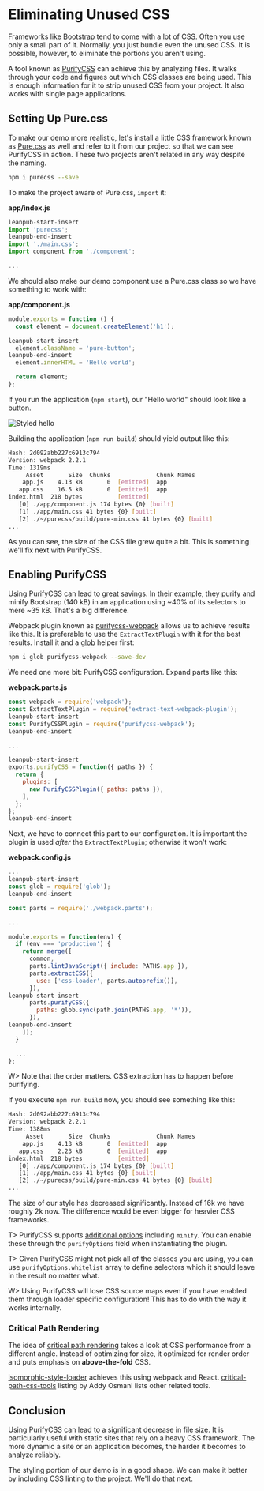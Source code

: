 # Eliminating Unused CSS

Frameworks like [Bootstrap](https://getbootstrap.com/) tend to come with a lot of CSS. Often you use only a small part of it. Normally, you just bundle even the unused CSS. It is possible, however, to eliminate the portions you aren't using.

A tool known as [PurifyCSS](https://github.com/purifycss/purifycss) can achieve this by analyzing files. It walks through your code and figures out which CSS classes are being used. This is enough information for it to strip unused CSS from your project. It also works with single page applications.

## Setting Up Pure.css

To make our demo more realistic, let's install a little CSS framework known as [Pure.css](http://purecss.io/) as well and refer to it from our project so that we can see PurifyCSS in action. These two projects aren't related in any way despite the naming.

```bash
npm i purecss --save
```

To make the project aware of Pure.css, `import` it:

**app/index.js**

```javascript
leanpub-start-insert
import 'purecss';
leanpub-end-insert
import './main.css';
import component from './component';

...
```

We should also make our demo component use a Pure.css class so we have something to work with:

**app/component.js**

```javascript
module.exports = function () {
  const element = document.createElement('h1');

leanpub-start-insert
  element.className = 'pure-button';
leanpub-end-insert
  element.innerHTML = 'Hello world';

  return element;
};
```

If you run the application (`npm start`), our "Hello world" should look like a button.

![Styled hello](images/styled-button.png)

Building the application (`npm run build`) should yield output like this:

```bash
Hash: 2d092abb227c6913c794
Version: webpack 2.2.1
Time: 1319ms
     Asset       Size  Chunks             Chunk Names
    app.js    4.13 kB       0  [emitted]  app
   app.css    16.5 kB       0  [emitted]  app
index.html  218 bytes          [emitted]
   [0] ./app/component.js 174 bytes {0} [built]
   [1] ./app/main.css 41 bytes {0} [built]
   [2] ./~/purecss/build/pure-min.css 41 bytes {0} [built]
...
```

As you can see, the size of the CSS file grew quite a bit. This is something we'll fix next with PurifyCSS.

## Enabling PurifyCSS

Using PurifyCSS can lead to great savings. In their example, they purify and minify Bootstrap (140 kB) in an application using ~40% of its selectors to mere ~35 kB. That's a big difference.

Webpack plugin known as [purifycss-webpack](https://www.npmjs.com/package/purifycss-webpack) allows us to achieve results like this. It is preferable to use the `ExtractTextPlugin` with it for the best results. Install it and a [glob](https://www.npmjs.org/package/glob) helper first:

```bash
npm i glob purifycss-webpack --save-dev
```

We need one more bit: PurifyCSS configuration. Expand parts like this:

**webpack.parts.js**

```javascript
const webpack = require('webpack');
const ExtractTextPlugin = require('extract-text-webpack-plugin');
leanpub-start-insert
const PurifyCSSPlugin = require('purifycss-webpack');
leanpub-end-insert

...

leanpub-start-insert
exports.purifyCSS = function({ paths }) {
  return {
    plugins: [
      new PurifyCSSPlugin({ paths: paths }),
    ],
  };
};
leanpub-end-insert
```

Next, we have to connect this part to our configuration. It is important the plugin is used *after* the `ExtractTextPlugin`; otherwise it won't work:

**webpack.config.js**

```javascript
...
leanpub-start-insert
const glob = require('glob');
leanpub-end-insert

const parts = require('./webpack.parts');

...

module.exports = function(env) {
  if (env === 'production') {
    return merge([
      common,
      parts.lintJavaScript({ include: PATHS.app }),
      parts.extractCSS({
        use: ['css-loader', parts.autoprefix()],
      }),
leanpub-start-insert
      parts.purifyCSS({
        paths: glob.sync(path.join(PATHS.app, '*')),
      }),
leanpub-end-insert
    ]);
  }

  ...
};
```

W> Note that the order matters. CSS extraction has to happen before purifying.

If you execute `npm run build` now, you should see something like this:

```bash
Hash: 2d092abb227c6913c794
Version: webpack 2.2.1
Time: 1388ms
     Asset       Size  Chunks             Chunk Names
    app.js    4.13 kB       0  [emitted]  app
   app.css    2.23 kB       0  [emitted]  app
index.html  218 bytes          [emitted]
   [0] ./app/component.js 174 bytes {0} [built]
   [1] ./app/main.css 41 bytes {0} [built]
   [2] ./~/purecss/build/pure-min.css 41 bytes {0} [built]
...
```

The size of our style has decreased significantly. Instead of 16k we have roughly 2k now. The difference would be even bigger for heavier CSS frameworks.

T> PurifyCSS supports [additional options](https://github.com/purifycss/purifycss#the-optional-options-argument) including `minify`. You can enable these through the `purifyOptions` field when instantiating the plugin.

T> Given PurifyCSS might not pick all of the classes you are using, you can use `purifyOptions.whitelist` array to define selectors which it should leave in the result no matter what.

W> Using PurifyCSS will lose CSS source maps even if you have enabled them through loader specific configuration! This has to do with the way it works internally.

### Critical Path Rendering

The idea of [critical path rendering](https://developers.google.com/web/fundamentals/performance/critical-rendering-path/) takes a look at CSS performance from a different angle. Instead of optimizing for size, it optimized for render order and puts emphasis on **above-the-fold** CSS.

[isomorphic-style-loader](https://www.npmjs.com/package/isomorphic-style-loader) achieves this using webpack and React. [critical-path-css-tools](https://github.com/addyosmani/critical-path-css-tools) listing by Addy Osmani lists other related tools.

## Conclusion

Using PurifyCSS can lead to a significant decrease in file size. It is particularly useful with static sites that rely on a heavy CSS framework. The more dynamic a site or an application becomes, the harder it becomes to analyze reliably.

The styling portion of our demo is in a good shape. We can make it better by including CSS linting to the project. We'll do that next.
